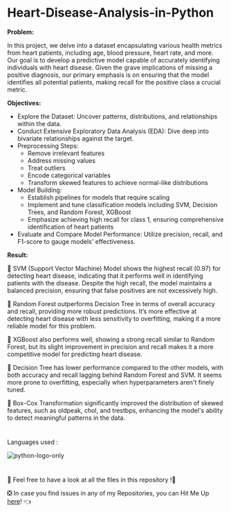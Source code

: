 # Heart-Disease-Analysis-in-Python

**Problem:**

In this project, we delve into a dataset encapsulating various health metrics from heart patients, including age, blood pressure, heart rate, and more. Our goal is to develop a predictive model capable of accurately identifying individuals with heart disease. Given the grave implications of missing a positive diagnosis, our primary emphasis is on ensuring that the model identifies all potential patients, making recall for the positive class a crucial metric.

**Objectives:**

- Explore the Dataset: Uncover patterns, distributions, and relationships within the data.
- Conduct Extensive Exploratory Data Analysis (EDA): Dive deep into bivariate relationships against the target.
- Preprocessing Steps:
  - Remove irrelevant features
  - Address missing values
  - Treat outliers
  - Encode categorical variables
  - Transform skewed features to achieve normal-like distributions
- Model Building:
  - Establish pipelines for models that require scaling
  - Implement and tune classification models including SVM, Decision Trees, and Random Forest, XGBoost
  - Emphasize achieving high recall for class 1, ensuring comprehensive identification of heart patients
- Evaluate and Compare Model Performance: Utilize precision, recall, and F1-score to gauge models' effectiveness.

**Result:**

📍 SVM (Support Vector Machine) Model shows the highest recall (0.97) for detecting heart disease, indicating that it performs well in identifying patients with the disease. Despite the high recall, the model maintains a balanced precision, ensuring that false positives are not excessively high.

📍 Random Forest outperforms Decision Tree in terms of overall accuracy and recall, providing more robust predictions. It’s more effective at detecting heart disease with less sensitivity to overfitting, making it a more reliable model for this problem.

📍 XGBoost also performs well, showing a strong recall similar to Random Forest, but its slight improvement in precision and recall makes it a more competitive model for predicting heart disease.

📍 Decision Tree has lower performance compared to the other models, with both accuracy and recall lagging behind Random Forest and SVM. It seems more prone to overfitting, especially when hyperparameters aren't finely tuned.

📍 Box-Cox Transformation significantly improved the distribution of skewed features, such as oldpeak, chol, and trestbps, enhancing the model's ability to detect meaningful patterns in the data.


# 
Languages used : 

![python-logo-only](https://github.com/user-attachments/assets/a78aa447-fe92-4892-aaed-4dd6ea761795)

# 
📣 Feel free to have a look at all the files in this repository !🤗

❎ In case you find issues in any of my Repositories, you can Hit Me Up [here](https://github.com/issues)! 👈
